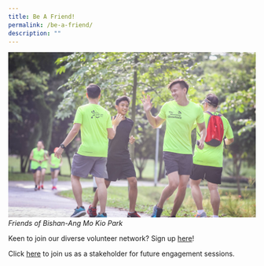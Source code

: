 ```yaml
---
title: Be A Friend!
permalink: /be-a-friend/
description: ""
---
```

![Alt text for image on Isomer site](/images/FoBAMKP%20morn%20greeters.jpg)
*Friends of Bishan-Ang Mo Kio Park*

Keen to join our diverse volunteer network? Sign up [here](https://www.volunteer.gov.sg/)!

Click [here](https://form.gov.sg/#!/5e21692b935451001117a12e) to join us as a stakeholder for future engagement sessions.